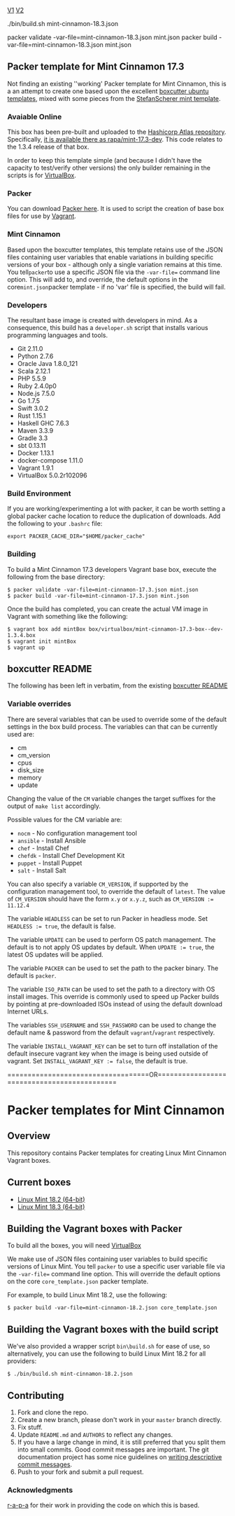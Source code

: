 [V1](https://github.com/ajxb/packer-linuxmint)
[V2](https://github.com/r-a-p-a/mint-dev-box)

./bin/build.sh mint-cinnamon-18.3.json

packer validate -var-file=mint-cinnamon-18.3.json mint.json
packer build -var-file=mint-cinnamon-18.3.json mint.json

## Packer template for Mint Cinnamon 17.3

Not finding an existing ''working' Packer template for Mint Cinnamon, this is a an attempt to create one based upon
the excellent [boxcutter ubuntu templates](https://github.com/boxcutter/ubuntu), mixed with some pieces from the
[StefanScherer mint template](https://github.com/StefanScherer/mint).

### Avaiable Online ###

This box has been pre-built and uploaded to the [Hashicorp Atlas repository](https://atlas.hashicorp.com/boxes/search).
Specifically, [it is available there as rapa/mint-17.3-dev](https://atlas.hashicorp.com/rapa/boxes/mint-17.3-dev).
This code relates to the 1.3.4 release of that box.

In order to keep this template simple (and because I
didn't have the capacity to test/verify other versions) the only builder remaining in the scripts is for [VirtualBox](https://www.virtualbox.org/).

### Packer

You can download [Packer here](https://packer.io/). It is used to script the creation of base box files for use by [Vagrant](https://www.vagrantup.com/).

### Mint Cinnamon

Based upon the boxcutter templates, this template retains use of the JSON files containing user variables that enable variations in building specific versions of your box -
although only a single variation remains at this time. You tell`packer`to use a specific JSON file via the `-var-file=` command line
option.  This will add to, and override, the default options in the core`mint.json`packer template - if  no 'var' file is specified, the build will fail.

### Developers

The resultant base image is created with developers in mind. As a consequence, this build has a `developer.sh` script that installs various programming languages and tools.
* Git 2.11.0
* Python 2.7.6
* Oracle Java 1.8.0_121
* Scala 2.12.1
* PHP 5.5.9
* Ruby 2.4.0p0
* Node.js 7.5.0
* Go 1.7.5
* Swift 3.0.2
* Rust 1.15.1
* Haskell GHC 7.6.3
* Maven 3.3.9
* Gradle 3.3
* sbt 0.13.11
* Docker 1.13.1
* docker-compose 1.11.0
* Vagrant 1.9.1
* VirtualBox 5.0.2r102096

### Build Environment

If you are working/experimenting a lot with packer, it can be worth setting a global packer cache location to reduce the duplication of downloads.
Add the following to your `.bashrc` file:

    export PACKER_CACHE_DIR="$HOME/packer_cache"

### Building

To build a Mint Cinnamon 17.3 developers Vagrant base box, execute the following from the base directory:

    $ packer validate -var-file=mint-cinnamon-17.3.json mint.json
    $ packer build -var-file=mint-cinnamon-17.3.json mint.json

Once the build has completed, you can create the actual VM image in Vagrant with something like the following:

    $ vagrant box add mintBox box/virtualbox/mint-cinnamon-17.3-box--dev-1.3.4.box
    $ vagrant init mintBox
    $ vagrant up





## boxcutter README

The following has been left in verbatim, from the existing [boxcutter README](https://github.com/boxcutter/ubuntu/blob/master/README.md)

### Variable overrides

There are several variables that can be used to override some of the default
settings in the box build process. The variables can that can be currently
used are:

* cm
* cm_version
* cpus
* disk_size
* memory
* update

Changing the value of the `CM` variable changes the target suffixes for
the output of `make list` accordingly.

Possible values for the CM variable are:

* `nocm` - No configuration management tool
* `ansible` - Install Ansible
* `chef` - Install Chef
* `chefdk` - Install Chef Development Kit
* `puppet` - Install Puppet
* `salt`  - Install Salt

You can also specify a variable `CM_VERSION`, if supported by the
configuration management tool, to override the default of `latest`.
The value of `CM_VERSION` should have the form `x.y` or `x.y.z`,
such as `CM_VERSION := 11.12.4`

The variable `HEADLESS` can be set to run Packer in headless mode.
Set `HEADLESS := true`, the default is false.

The variable `UPDATE` can be used to perform OS patch management.  The
default is to not apply OS updates by default.  When `UPDATE := true`,
the latest OS updates will be applied.

The variable `PACKER` can be used to set the path to the packer binary.
The default is `packer`.

The variable `ISO_PATH` can be used to set the path to a directory with
OS install images. This override is commonly used to speed up Packer builds
by pointing at pre-downloaded ISOs instead of using the default download
Internet URLs.

The variables `SSH_USERNAME` and `SSH_PASSWORD` can be used to change the
 default name & password from the default `vagrant`/`vagrant` respectively.

The variable `INSTALL_VAGRANT_KEY` can be set to turn off installation of the
default insecure vagrant key when the image is being used outside of vagrant.
Set `INSTALL_VAGRANT_KEY := false`, the default is true.

===================================OR============================================
# Packer templates for Mint Cinnamon

## Overview

This repository contains Packer templates for creating Linux Mint Cinnamon Vagrant boxes.

## Current boxes

* [Linux Mint 18.2 (64-bit)](https://app.vagrantup.com/ajxb/boxes/mint-18.2)
* [Linux Mint 18.3 (64-bit)](https://app.vagrantup.com/ajxb/boxes/mint-18.3)

## Building the Vagrant boxes with Packer

To build all the boxes, you will need [VirtualBox](https://www.virtualbox.org/wiki/Downloads)

We make use of JSON files containing user variables to build specific versions of Linux Mint.
You tell `packer` to use a specific user variable file via the `-var-file=` command line
option.  This will override the default options on the core `core_template.json` packer template.

For example, to build Linux Mint 18.2, use the following:

    $ packer build -var-file=mint-cinnamon-18.2.json core_template.json

## Building the Vagrant boxes with the build script

We've also provided a wrapper script `bin\build.sh` for ease of use, so alternatively, you can use
the following to build Linux Mint 18.2 for all providers:

    $ ./bin/build.sh mint-cinnamon-18.2.json

## Contributing

1. Fork and clone the repo.
2. Create a new branch, please don't work in your `master` branch directly.
3. Fix stuff.
4. Update `README.md` and `AUTHORS` to reflect any changes.
5. If you have a large change in mind, it is still preferred that you split them into small commits.  Good commit messages are important.  The git documentation project has some nice guidelines on [writing descriptive commit messages](http://git-scm.com/book/ch5-2.html#Commit-Guidelines).
6. Push to your fork and submit a pull request.

### Acknowledgments

[r-a-p-a](https://github.com/r-a-p-a) for their work in providing the code on which this is based.
